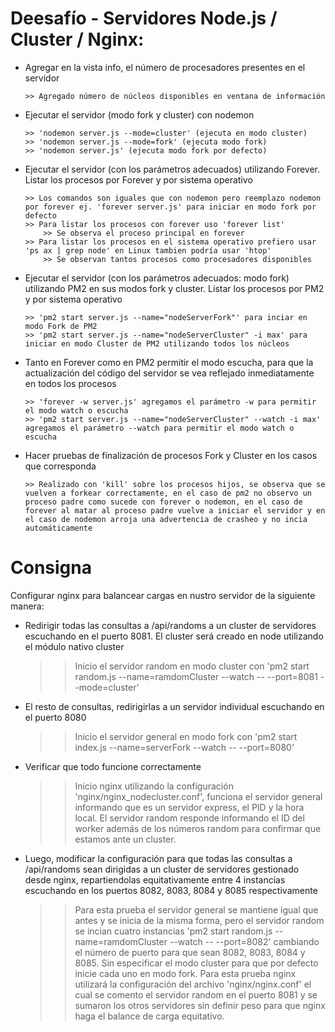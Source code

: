# Deesafío - Servidores Node.js / Cluster / Nginx:

- Agregar en la vista info, el número de procesadores presentes en el servidor
  
      >> Agregado número de núcleos disponibles en ventana de información

- Ejecutar el servidor (modo fork y cluster) con nodemon
  
      >> 'nodemon server.js --mode=cluster' (ejecuta en modo cluster)
      >> 'nodemon server.js --mode=fork' (ejecuta modo fork)
      >> 'nodemon server.js' (ejecuta modo fork por defecto)

- Ejecutar el servidor (con los parámetros adecuados) utilizando Forever. Listar los procesos por Forever y por sistema operativo
  
      >> Los comandos son iguales que con nodemon pero reemplazo nodemon por forever ej. 'forever server.js' para iniciar en modo fork por defecto
      >> Para listar los procesos con forever uso 'forever list'
          >> Se observa el proceso principal en forever
      >> Para listar los procesos en el sistema operativo prefiero usar 'ps ax | grep node' en Linux tambien podría usar 'htop'
          >> Se observan tantos procesos como procesadores disponibles

- Ejecutar el servidor (con los parámetros adecuados: modo fork) utilizando PM2 en sus modos fork y cluster. Listar los procesos por PM2 y por sistema operativo
  
      >> 'pm2 start server.js --name="nodeServerFork"' para inciar en modo Fork de PM2
      >> 'pm2 start server.js --name="nodeServerCluster" -i max' para iniciar en modo Cluster de PM2 utilizando todos los núcleos

- Tanto en Forever como en PM2 permitir el modo escucha, para que la actualización del código del servidor se vea reflejado inmediatamente en todos los procesos
  
      >> 'forever -w server.js' agregamos el parámetro -w para permitir el modo watch o escucha
      >> 'pm2 start server.js --name="nodeServerCluster" --watch -i max' agregamos el parámetro --watch para permitir el modo watch o escucha

- Hacer pruebas de finalización de procesos Fork y Cluster en los casos que corresponda
  
      >> Realizado con 'kill' sobre los procesos hijos, se observa que se vuelven a forkear correctamente, en el caso de pm2 no observo un proceso padre como sucede con forever o nodemon, en el caso de forever al matar al proceso padre vuelve a iniciar el servidor y en el caso de nodemon arroja una advertencia de crasheo y no incia automáticamente

# Consigna

Configurar nginx para balancear cargas en nustro servidor de la siguiente manera:

- Redirigir todas las consultas a /api/randoms a un cluster de servidores escuchando en el puerto 8081. El cluster será creado en node utilizando el módulo nativo cluster
    >> Inicio el servidor random en modo cluster con 'pm2 start random.js --name=ramdomCluster --watch -- --port=8081 --mode=cluster'

- El resto de consultas, redirigirlas a un servidor individual escuchando en el puerto 8080
    >> Inicio el servidor general en modo fork con 'pm2 start index.js --name=serverFork --watch -- --port=8080'

- Verificar que todo funcione correctamente
    >> Inicio nginx utilizando la configuración 'nginx/nginx_nodecluster.conf', funciona el servidor general informando que es un servidor express, el PID y la hora local. El servidor random responde informando el ID del worker además de los números random para confirmar que estamos ante un cluster.

- Luego, modificar la configuración para que todas las consultas a /api/randoms sean dirigidas a un cluster de servidores gestionado desde nginx, repartiendolas equitativamente entre 4 instancias escuchando en los puertos 8082, 8083, 8084 y 8085 respectivamente
    >> Para esta prueba el servidor general se mantiene igual que antes y se inicia de la misma forma, pero el servidor random se incian cuatro instancias 'pm2 start random.js --name=ramdomCluster --watch -- --port=8082' cambiando el número de puerto para que sean 8082, 8083, 8084 y 8085. Sin especificar el modo cluster para que por defecto inicie cada uno en modo fork. Para esta prueba nginx utilizará la configuración del archivo 'nginx/nginx.conf' el cual se comento el servidor random en el puerto 8081 y se sumaron los otros servidores sin definir peso para que nginx haga el balance de carga equitativo.